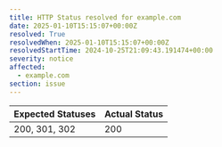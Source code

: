 ```yaml
---
title: HTTP Status resolved for example.com
date: 2025-01-10T15:15:07+00:00Z
resolved: True
resolvedWhen: 2025-01-10T15:15:07+00:00Z
resolvedStartTime: 2024-10-25T21:09:43.191474+00:00
severity: notice
affected:
  - example.com
section: issue
---
```


| Expected Statuses | Actual Status  |
|-------------------|----------------|
| 200, 301, 302 | 200 |

